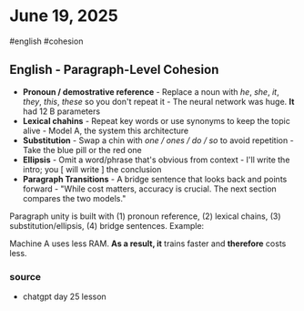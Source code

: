 # June 19, 2025
#english #cohesion

## English - Paragraph-Level Cohesion

- **Pronoun / demostrative reference** - Replace a noun with *he*, *she*, *it*, *they*, *this*, *these*
so you don't repeat it - The neural network was huge. **It** had 12 B parameters
- **Lexical chahins** - Repeat key words or use synonyms to keep the topic alive - Model A, the system
this architecture
- **Substitution** - Swap a chin with *one / ones / do / so* to avoid repetition - Take the blue pill
or the red one
- **Ellipsis** - Omit a word/phrase that's obvious from context - I'll write the intro; you [ will
 write ] the conclusion
- **Paragraph Transitions** - A bridge sentence that looks back and points forward - "While cost
matters, accuracy is crucial. The next section compares the two models."

Paragraph unity is built with (1) pronoun reference, (2) lexical chains, (3) substitution/ellipsis,
(4) bridge sentences. Example:

Machine A uses less RAM. **As a result, it** trains faster and **therefore** costs less.

### source
- chatgpt day 25 lesson
